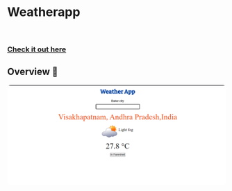 # Weatherapp

<img src="https://forthebadge.com/images/badges/made-with-javascript.svg" alt="" class="mx-auto d-block space" />

### [Check it out here] 


## Overview 👀

<p align="center">
<img src="overview.png" style="border-radius:8px">
</p>

[Check it out here]: https://sreeramthatavarthi.github.io/weatherapp/
